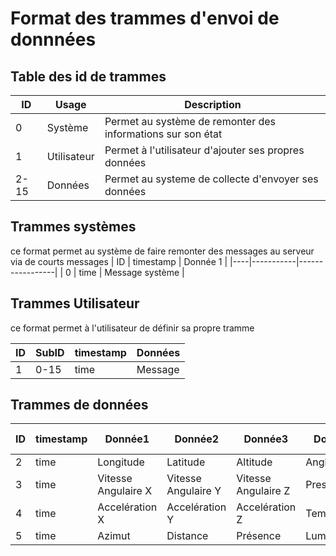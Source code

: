 # Format des trammes d'envoi de donnnées

## Table des id de trammes


| ID   | Usage       | Description                                                  |
|------|-------------|--------------------------------------------------------------|
| 0    | Système     | Permet au système de remonter des informations sur son état  |
| 1    | Utilisateur | Permet à l'utilisateur d'ajouter ses propres données         |
| 2-15 | Données     | Permet au systeme de collecte d'envoyer ses données       |


## Trammes systèmes
ce format permet au système de faire remonter des messages au serveur via de courts messages
| ID | timestamp | Donnée 1        |
|----|-----------|-----------------|
| 0  | time      | Message système |

## Trammes Utilisateur

ce format permet à l'utilisateur de définir sa propre tramme

| ID | SubID | timestamp | Données |
|----|-------|-----------|---------|
| 1  | 0-15  | time      | Message |

## Trammes de données

| ID | timestamp | Donnée1              | Donnée2               | Donnée3               | Donnée4        | Donnée5       | taille totale |
|----|-----------|----------------------|-----------------------|-----------------------|----------------|---------------|---------------|
| 2  | time      | Longitude            | Latitude              | Altitude              | Angle          |               |               |
| 3  | time      | Vitesse Angulaire X  | Vitesse Angulaire Y   | Vitesse Angulaire Z   | Pression       |               |               |
| 4  | time      | Accelération X       | Accelération Y        | Accelération Z        | Température    |               |               |
| 5  | time      | Azimut               | Distance              | Présence              | Luminosité     | Humidité      |               |
